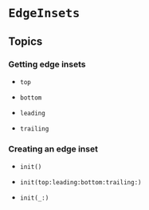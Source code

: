 # ``EdgeInsets``

## Topics

### Getting edge insets

- ``top``

- ``bottom``

- ``leading``

- ``trailing``

### Creating an edge inset

- ``init()``

- ``init(top:leading:bottom:trailing:)``

- ``init(_:)``
